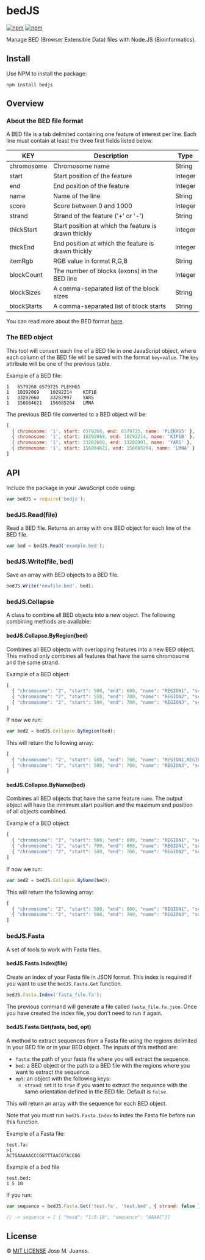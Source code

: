 # bedJS

[![npm](https://img.shields.io/npm/v/bedjs.svg?style=flat-square)](https://www.npmjs.com/package/bedjs)
[![npm](https://img.shields.io/npm/dt/bedjs.svg?style=flat-square)](https://www.npmjs.com/package/bedjs)

Manage BED (Browser Extensible Data) files with Node.JS (Bioinformatics).

## Install

Use NPM to install the package:

```
npm install bedjs
```

## Overview

### About the BED file format

A BED file is a tab delimited containing one feature of interest per line. Each line must contain at least the three first fields listed below:

| KEY | Description | Type |
|-----|-------------|------|
| chromosome | Chromosome name | String |
| start | Start position of the feature | Integer |
| end | End position of the feature | Integer |
| name | Name of the line | String |
| score | Score between 0 and 1000 | Integer |
| strand | Strand of the feature ('+' or '-') | String |
| thickStart | Start position at which the feature is drawn thickly | Integer |
| thickEnd | End position at which the feature is drawn thickly | Integer |
| itemRgb | RGB value in format R,G,B | String |
| blockCount | The number of blocks (exons) in the BED line | Integer |
| blockSizes | A comma-separated list of the block sizes | String |
| blockStarts | A comma-separated list of block starts | String |

You can read more about the BED format [here](http://Mar2016.archive.ensembl.org/info/website/upload/bed.html).

### The BED object

This tool will convert each line of a BED file in one JavaScript object, where each column of the BED file will be saved with the format `key=value`. The `key` attribute will be one of the previous table.

Example of a BED file:

```
1	6579260	6579725	PLEKHG5
1	10292069	10292214	KIF1B
1	33282660	33282997	YARS
1	156084621	156085204	LMNA
```

The previous BED file converted to a BED object will be:

```javascript
[
  { chromosome: '1', start: 6579260, end: 6579725, name: 'PLEKHG5' },
  { chromosome: '1', start: 10292069, end: 10292214, name: 'KIF1B' },
  { chromosome: '1', start: 33282660, end: 33282997, name: 'YARS' },
  { chromosome: '1', start: 156084621, end: 156085204, name: 'LMNA' }
]
```

## API

Include the package in your JavaScript code using:

```javascript
var bedJS = require('bedjs');
```

### bedJS.Read(file)

Read a BED file. Returns an array with one BED object for each line of the BED file.

```javascript
var bed = bedJS.Read('example.bed');
```

### bedJS.Write(file, bed)

Save an array with BED objects to a BED file.

```javascript
bedJS.Write('newfile.bed', bed);
```

### bedJS.Collapse

A class to combine all BED objects into a new object. The following combining methods are available:

#### bedJS.Collapse.ByRegion(bed)

Combines all BED objects with overlapping features into a new BED object. This method only combines all features that have the same chromosome and the same strand.

Example of a BED object:

```javascript
[
  { "chromosome": "2", "start": 500, "end": 600, "name": "REGION1", "score": 0, "strand": "+" },
  { "chromosome": "2", "start": 550, "end": 700, "name": "REGION2", "score": 0, "strand": "+" },
  { "chromosome": "2", "start": 500, "end": 700, "name": "REGION3", "score": 0, "strand": "-" }
]
```

If now we run:

```javascript
var bed2 = bedJS.Collapse.ByRegion(bed);
```

This will return the following array:

```javascript
[
  { "chromosome": "2", "start": 500, "end": 700, "name": "REGION1,REGION2", "score": 0, "strand": "+" },
  { "chromosome": "2", "start": 500, "end": 700, "name": "REGION3", "score": 0, "strand": "-" }
]
```

#### bedJS.Collapse.ByName(bed)

Combines all BED objects that have the same feature `name`. The output object will have the minimum start position and the maximum end position of all objects combined.

Example of a BED object:

```javascript
[
  { "chromosome": "2", "start": 500, "end": 600, "name": "REGION1", "score": 0, "strand": "+" },
  { "chromosome": "2", "start": 700, "end": 800, "name": "REGION1", "score": 0, "strand": "+" },
  { "chromosome": "2", "start": 500, "end": 700, "name": "REGION2", "score": 0, "strand": "-" }
]
```

If now we run:

```javascript
var bed2 = bedJS.Collapse.ByName(bed);
```

This will return the following array:

```javascript
[
  { "chromosome": "2", "start": 500, "end": 800, "name": "REGION1", "score": 0, "strand": "+" },
  { "chromosome": "2", "start": 500, "end": 700, "name": "REGION3", "score": 0, "strand": "-" }
]
```

### bedJS.Fasta

A set of tools to work with Fasta files.

#### bedJS.Fasta.Index(file)

Create an index of your Fasta file in JSON format. This index is required if you want to use the `bedJS.Fasta.Get` function.

```javascript
bedJS.Fasta.Index('fasta_file.fa');
```

The previous command will generate a file called `fasta_file.fa.json`. Once you have created the index file, you don't need to run it again.

#### bedJS.Fasta.Get(fasta, bed, opt)

A method to extract sequences from a Fasta file using the regions delimited in your BED file or in your BED object. The inputs of this method are:

- `fasta`: the path of your fasta file where you will extract the sequence.
- `bed`: a BED object or the path to a BED file with the regions where you want to extract the sequence.
- `opt`: an object with the following keys:
  - `strand`: set it to `true` if you want to extract the sequence with the same orientation defined in the BED file. Default is `false`.

This will return an array with the sequence for each BED object.

Note that you must run `bedJS.Fasta.Index` to index the Fasta file before run this function.

Example of a Fasta file:
```
test.fa:
>1
ACTGAAAAACCCGGTTTAACGTACCGG
```

Example of a bed file
```
test.bed:
1 5 10
```

If you run:

```javascript
var sequence = bedJS.Fasta.Get('test.fa', 'test.bed', { strand: false });

// -> sequence = [ { "head": "1:5-10", "sequence": "AAAAC"}] 
```

## License

&copy; [MIT LICENSE](./LICENSE) Jose M. Juanes.
